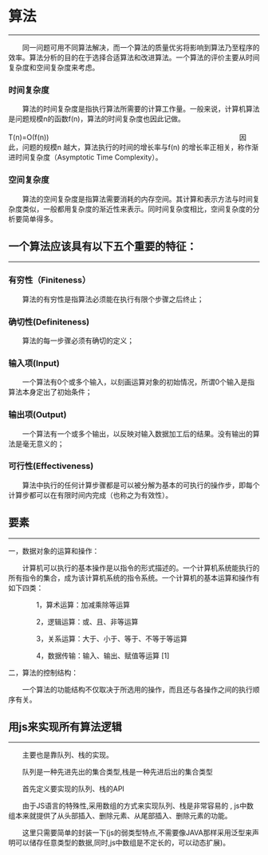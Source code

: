 # 算法

---

&emsp;&emsp;同一问题可用不同算法解决，而一个算法的质量优劣将影响到算法乃至程序的效率。算法分析的目的在于选择合适算法和改进算法。一个算法的评价主要从时间复杂度和空间复杂度来考虑。

### 时间复杂度
&emsp;&emsp;算法的时间复杂度是指执行算法所需要的计算工作量。一般来说，计算机算法是问题规模n的函数f(n)，算法的时间复杂度也因此记做。   
&emsp;&emsp;&emsp;&emsp;&emsp;&emsp;&emsp;&emsp;&emsp;&emsp;&emsp;&emsp;&emsp;&emsp;&emsp;&emsp;&emsp;&emsp;&emsp;&emsp;&emsp;&emsp;&emsp;&emsp;T(n)=Ο(f(n))&emsp;&emsp;&emsp;&emsp;&emsp;&emsp;&emsp;&emsp;&emsp;&emsp;&emsp;&emsp;&emsp;&emsp;&emsp;&emsp;&emsp;&emsp;&emsp;&emsp;&emsp;
&emsp;&emsp;&emsp;&emsp;&emsp;&emsp;因此，问题的规模n 越大，算法执行的时间的增长率与f(n) 的增长率正相关，称作渐进时间复杂度（Asymptotic Time Complexity）。

### 空间复杂度
&emsp;&emsp;算法的空间复杂度是指算法需要消耗的内存空间。其计算和表示方法与时间复杂度类似，一般都用复杂度的渐近性来表示。同时间复杂度相比，空间复杂度的分析要简单得多。

## 一个算法应该具有以下五个重要的特征：


---

### 有穷性（Finiteness）
&emsp;&emsp;算法的有穷性是指算法必须能在执行有限个步骤之后终止；
### 确切性(Definiteness)
&emsp;&emsp;算法的每一步骤必须有确切的定义；
### 输入项(Input)
&emsp;&emsp;一个算法有0个或多个输入，以刻画运算对象的初始情况，所谓0个输入是指算法本身定出了初始条件；
### 输出项(Output)
&emsp;&emsp;一个算法有一个或多个输出，以反映对输入数据加工后的结果。没有输出的算法是毫无意义的；
### 可行性(Effectiveness)
&emsp;&emsp;算法中执行的任何计算步骤都是可以被分解为基本的可执行的操作步，即每个计算步都可以在有限时间内完成（也称之为有效性）。

## 要素 

---

一，数据对象的运算和操作：

&emsp;&emsp;计算机可以执行的基本操作是以指令的形式描述的。一个计算机系统能执行的所有指令的集合，成为该计算机系统的指令系统。一个计算机的基本运算和操作有如下四类： 

&emsp;&emsp;&emsp;&emsp;1，算术运算：加减乘除等运算

&emsp;&emsp;&emsp;&emsp;2，逻辑运算：或、且、非等运算

&emsp;&emsp;&emsp;&emsp;3，关系运算：大于、小于、等于、不等于等运算

&emsp;&emsp;&emsp;&emsp;4，数据传输：输入、输出、赋值等运算 [1] 

二，算法的控制结构：

&emsp;&emsp;一个算法的功能结构不仅取决于所选用的操作，而且还与各操作之间的执行顺序有关。  

## 用js来实现所有算法逻辑

---

&emsp;&emsp;主要也是靠队列、栈的实现。

&emsp;&emsp;队列是一种先进先出的集合类型,栈是一种先进后出的集合类型

&emsp;&emsp;首先定义要实现的队列、栈的API

&emsp;&emsp;由于JS语言的特殊性,采用数组的方式来实现队列、栈是非常容易的&nbsp;,&nbsp;js中数组本来就提供了从头部插入、删除元素、从尾部插入、删除元素的功能。

&emsp;&emsp;这里只需要简单的封装一下(js的弱类型特点,不需要像JAVA那样采用泛型来声明可以储存任意类型的数据,同时,js中数组是不定长的，可以动态扩展)。




